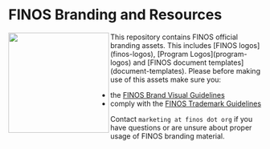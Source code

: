 # FINOS Branding and Resources
<img align="left" src="https://github.com/finos/branding/blob/master/finos-logos/pride-month/05.22.19.FINOS_Pride_2x3_RoundedCorners.png" height="200">
This repository contains FINOS official branding assets. This includes [FINOS logos](finos-logos), [Program Logos](program-logos) and [FINOS document templates](document-templates). Please before making use of this assets make sure you:

  - the [FINOS Brand Visual Guidelines](FINOS&#32;Brand&#32;Visual&#32;Guidelines.pdf) 
  - comply with the [FINOS Trademark Guidelines](https://www.finos.org/hubfs/FINOS/governance/FINOS%20Trademark%20Guidelines%202018-12-12.pdf)

Contact `marketing at finos dot org` if you have questions or are unsure about proper usage of FINOS branding material.


